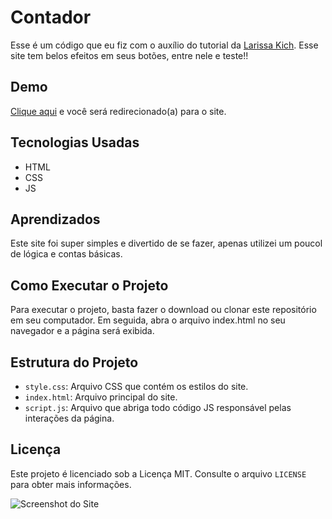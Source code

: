 # Contador

Esse é um código que eu fiz com o auxílio do tutorial da [Larissa Kich](https://www.youtube.com/@larissakich). Esse site tem belos efeitos em seus botões, entre nele e teste!!

## Demo

[Clique aqui](https://allan-carlos.github.io/Contador/) e você será redirecionado(a) para o site.

## Tecnologias Usadas

- HTML
- CSS
- JS

## Aprendizados

Este site foi super simples e divertido de se fazer, apenas utilizei um poucol de lógica e contas básicas.

## Como Executar o Projeto

Para executar o projeto, basta fazer o download ou clonar este repositório em seu computador. Em seguida, abra o arquivo index.html no seu navegador e a página será exibida.

## Estrutura do Projeto

- `style.css`: Arquivo CSS que contém os estilos do site.
- `index.html`: Arquivo principal do site.
- `script.js`: Arquivo que abriga todo código JS responsável pelas interações da página.

## Licença

Este projeto é licenciado sob a Licença MIT. Consulte o arquivo `LICENSE` para obter mais informações.

![Screenshot do Site](https://imgur.com/FdWxq9t.png)






